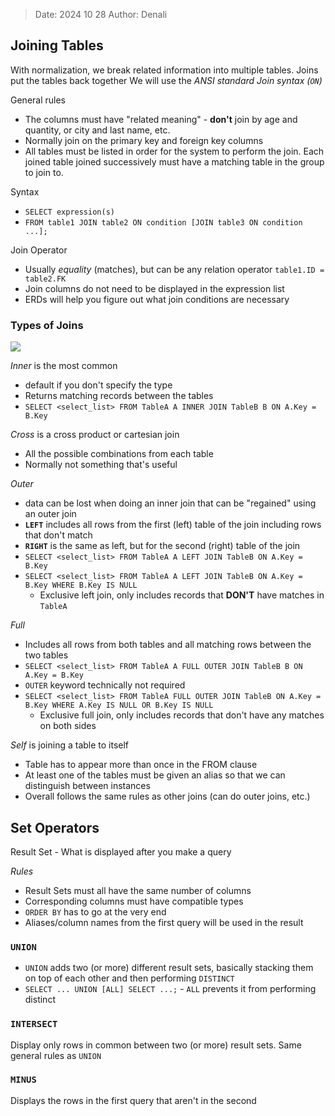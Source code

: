 >Date: 2024 10 28
>Author: Denali

## Joining Tables
With normalization, we break related information into multiple tables. Joins put the tables back together
We will use the *ANSI standard Join syntax (`ON`)*

General rules
- The columns must have "related meaning" - **don't** join by age and quantity, or city and last name, etc.
- Normally join on the primary key and foreign key columns
- All tables must be listed in order for the system to perform the join. Each joined table joined successively must have a matching table in the group to join to.

Syntax
- `SELECT expression(s)`
- `FROM table1 JOIN table2 ON condition [JOIN table3 ON condition ...];`

Join Operator
- Usually *equality* (matches), but can be any relation operator `table1.ID = table2.FK`
- Join columns do not need to be displayed in the expression list
- ERDs will help you figure out what join conditions are necessary

### Types of Joins
![](Pasted%20image%2020241029080355.png)

*Inner* is the most common
- default if you don't specify the type
- Returns matching records between the tables
- `SELECT <select_list> FROM TableA A INNER JOIN TableB B ON A.Key = B.Key`

*Cross* is a cross product or cartesian join
- All the possible combinations from each table
- Normally not something that's useful

*Outer*
- data can be lost when doing an inner join that can be "regained" using an outer join
- **`LEFT`** includes all rows from the first (left) table of the join including rows that don't match
- **`RIGHT`** is the same as left, but for the second (right) table of the join
- `SELECT <select_list> FROM TableA A LEFT JOIN TableB ON A.Key = B.Key`
- `SELECT <select_list> FROM TableA A LEFT JOIN TableB ON A.Key = B.Key WHERE B.Key IS NULL`
	- Exclusive left join, only includes records that **DON'T** have matches in `TableA`

*Full*
- Includes all rows from both tables and all matching rows between the two tables
- `SELECT <select_list> FROM TableA A FULL OUTER JOIN TableB B ON A.Key = B.Key`
- `OUTER` keyword technically not required
- `SELECT <select_list> FROM TableA FULL OUTER JOIN TableB ON A.Key = B.Key WHERE A.Key IS NULL OR B.Key IS NULL`
	- Exclusive full join, only includes records that don't have any matches on both sides

*Self* is joining a table to itself
- Table has to appear more than once in the FROM clause
- At least one of the tables must be given an alias so that we can distinguish between instances
- Overall follows the same rules as other joins (can do outer joins, etc.)

## Set Operators
Result Set - What is displayed after you make a query

*Rules*
- Result Sets must all have the same number of columns
- Corresponding columns must have compatible types
- `ORDER BY` has to go at the very end
- Aliases/column names from the first query will be used in the result

### `UNION`
- `UNION` adds two (or more) different result sets, basically stacking them on top of each other and then performing `DISTINCT`
- `SELECT ... UNION [ALL] SELECT ...;` - `ALL` prevents it from performing distinct

### `INTERSECT`
Display only rows in common between two (or more) result sets.
Same general rules as `UNION`

### `MINUS`
Displays the rows in the first query that aren't in the second

